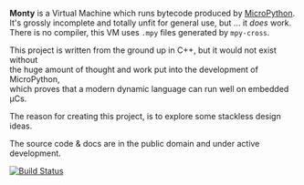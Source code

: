 **Monty** is a Virtual Machine which runs bytecode produced by [MicroPython][MPY].  
It's grossly incomplete and totally unfit for general use, but ... it _does_ work.  
There is no compiler, this VM uses `.mpy` files generated by `mpy-cross`.

This project is written from the ground up in C++, but it would not exist without  
the huge amount of thought and work put into the development of MicroPython,  
which proves that a modern dynamic language can run well on embedded µCs.

The reason for creating this project, is to explore some stackless design ideas.

The source code & docs are in the public domain and under active development.  

[MPY]: https://micropython.org/

[![Build Status](https://www.travis-ci.com/jeelabs/monty.svg)](https://www.travis-ci.com/jeelabs/monty)
